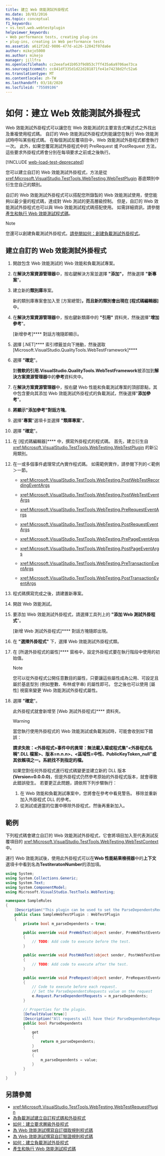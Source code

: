 ```yaml
---
title: 建立 Web 效能測試外掛程式
ms.date: 10/03/2016
ms.topic: conceptual
f1_keywords:
- vs.test.web.webtestplugin
helpviewer_keywords:
- Web performance tests, creating plug-ins
- plug-ins, creating in Web performance tests
ms.assetid: a612f2d2-9806-477d-a126-12842f07da6e
author: mikejo5000
ms.author: mikejo
manager: jillfra
ms.openlocfilehash: cc2eeafa41b953f9d853c7ff435a6a9706ae73ca
ms.sourcegitcommit: cc841df335d1d22d281871fe41e74238d2fc52a6
ms.translationtype: MT
ms.contentlocale: zh-TW
ms.lasthandoff: 03/18/2020
ms.locfileid: "75589106"
---
```

# <a name="how-to-create-a-web-performance-test-plug-in"></a>如何：建立 Web 效能測試外掛程式

Web 效能測試外掛程式可以讓您在 Web 效能測試的主要宣告式陳述式之外找出及重複使用程式碼。 自訂的 Web 效能測試外掛程式則能讓您在執行 Web 效能測試時呼叫某些程式碼。 在每個測試反覆項目中，Web 效能測試外掛程式都會執行一次。 此外，如果您覆寫測試外掛程式中的 PreRequest 或 PostRequest 方法，這些要求外掛程式將會分別在每項要求之前或之後執行。

[!INCLUDE [web-load-test-deprecated](includes/web-load-test-deprecated.md)]

您可以建立自訂的 Web 效能測試外掛程式，方法是從 <xref:Microsoft.VisualStudio.TestTools.WebTesting.WebTestPlugin> 基底類別中衍生您自己的類別。

自訂的 Web 效能測試外掛程式可以搭配您所錄製的 Web 效能測試使用，使您能夠以最少量的程式碼，達成對 Web 測試的更高層級控制。 但是，自訂的 Web 效能測試外掛程式也可以與 Web 效能測試程式碼搭配使用。 如需詳細資訊，請參閱[產生和執行 Web 效能測試程式碼](../test/generate-and-run-a-coded-web-performance-test.md)。

> [!NOTE]
> 您還可以創建負載測試外掛程式。[請參閱如何：創建負載測試外掛程式](../test/how-to-create-a-load-test-plug-in.md)。

## <a name="to-create-a-custom-web-performance-test-plug-in"></a>建立自訂的 Web 效能測試外掛程式

1. 開啟包含 Web 效能測試的 Web 效能和負載測試專案。

2. 在**解決方案資源管理器**中，按右鍵解決方案並選擇 **"添加"，** 然後選擇 **"新專案**"。

3. 建立新的**類別庫**專案。

   新的類別庫專案會加入至 [方案總管]****，而且新的類別會出現在 [程式碼編輯器]**** 中。

4. 在**解決方案資源管理器**中，按右鍵新類庫中的 **"引用"** 資料夾，然後選擇"**增加參考**"。

   [新增參考]**** 對話方塊隨即顯示。

5. 選擇 [.NET]**** 索引標籤並向下捲動，然後選取 [Microsoft.VisualStudio.QualityTools.WebTestFramework]****

6. 選擇 **"確定**"。

     對**微軟的引用.VisualStudio.QualityTools.WebTestFramework**被添加到**解決方案資源管理器**中的**參考**資料夾中。

7. 在**解決方案資源管理器**中，按右鍵 Web 性能和負載測試專案的頂部節點，其中包含要向其添加 Web 效能測試外掛程式的負載測試，然後選擇"**添加參考**"。

8. **將顯示"添加參考"對話方塊**。

9. 選擇"**專案**"選項卡並選擇 **"類庫專案**"。

10. 選擇 **"確定**"。

11. 在 [程式碼編輯器]**** 中，撰寫外掛程式的程式碼。 首先，建立衍生自 <xref:Microsoft.VisualStudio.TestTools.WebTesting.WebTestPlugin> 的新公用類別。

12. 在一或多個事件處理常式內實作程式碼。 如需範例實作，請參閱下列的＜範例＞一節。

    - <xref:Microsoft.VisualStudio.TestTools.WebTesting.PostWebTestRecordingEventArgs>

    - <xref:Microsoft.VisualStudio.TestTools.WebTesting.PostWebTestEventArgs>

    - <xref:Microsoft.VisualStudio.TestTools.WebTesting.PreRequestEventArgs>

    - <xref:Microsoft.VisualStudio.TestTools.WebTesting.PostRequestEventArgs>

    - <xref:Microsoft.VisualStudio.TestTools.WebTesting.PrePageEventArgs>

    - <xref:Microsoft.VisualStudio.TestTools.WebTesting.PostPageEventArgs>

    - <xref:Microsoft.VisualStudio.TestTools.WebTesting.PreTransactionEventArgs>

    - <xref:Microsoft.VisualStudio.TestTools.WebTesting.PostTransactionEventArgs>

13. 程式碼撰寫完成之後，請建置新專案。

14. 開啟 Web 效能測試。

15. 要添加 Web 效能測試外掛程式，請選擇工具列上的 **"添加 Web 測試外掛程式**"。

     [新增 Web 測試外掛程式]**** 對話方塊隨即出現。

16. 在 **"選擇外掛程式"** 下，選擇 Web 效能測試外掛程式類。

17. 在 [所選外掛程式的屬性]**** 窗格中，設定外掛程式要在執行階段中使用的初始值。

    > [!NOTE]
    > 您可以從外掛程式公開任意數目的屬性，只要讓這些屬性成為公用、可設定且屬於基底型別 (例如整數、布林或字串) 的屬性即可。 您之後也可以使用 [屬性] 視窗來變更 Web 效能測試外掛程式屬性。

18. 選擇 **"確定**"。

     此外掛程式就會新增至 [Web 測試外掛程式]**** 資料夾。

    > [!WARNING]
    > 當您執行使用外掛程式的 Web 效能測試或負載測試時，可能會收到如下錯誤：
    >
    > **請求失敗：\<外掛程式>事件中的異常：無法載入檔或程式集"\<外掛程式名稱".DLL 檔案>、版本=n.n.n>、\<區域性=中性、PublicKeyToken_null"或其依賴項之一。系統找不到指定的檔。**
    >
    > 如果您對任何外掛程式進行程式碼變更並建立新的 DLL 版本 **(Version=0.0.0.0)**，但是外掛程式仍然參考原始的外掛程式版本，就會導致此錯誤發生。 若要更正此問題，請依照下列步驟執行：
    >
    > 1. 在 Web 效能和負載測試專案中，您將會在參考中看見警告。 移除並重新加入外掛程式 DLL 的參考。
    > 2. 從測試或適當的位置中移除外掛程式，然後再重新加入。

## <a name="example"></a>範例

下列程式碼會建立自訂的 Web 效能測試外掛程式，它會將項目加入至代表測試反覆項目的 <xref:Microsoft.VisualStudio.TestTools.WebTesting.WebTestContext> 中。

運行 Web 效能測試後，使用此外掛程式可以在**Web 性能結果檢視器**中的**上下文**選項卡中看到名為**TestiteratonNumber**的添加項。

```csharp
using System;
using System.Collections.Generic;
using System.Text;
using System.ComponentModel;
using Microsoft.VisualStudio.TestTools.WebTesting;

namespace SampleRules
{
    [Description("This plugin can be used to set the ParseDependentsRequests property for each request")]
    public class SampleWebTestPlugin : WebTestPlugin
    {
        private bool m_parseDependents = true;

        public override void PreWebTest(object sender, PreWebTestEventArgs e)
        {
            // TODO: Add code to execute before the test.
        }

        public override void PostWebTest(object sender, PostWebTestEventArgs e)
        {
            // TODO: Add code to execute after the test.
        }

        public override void PreRequest(object sender, PreRequestEventArgs e)
        {
            // Code to execute before each request.
            // Set the ParseDependentsRequests value on the request
            e.Request.ParseDependentRequests = m_parseDependents;
        }

        // Properties for the plugin.
        [DefaultValue(true)]
        [Description("All requests will have their ParseDependentsRequests property set to this value")]
        public bool ParseDependents
        {
            get
            {
                return m_parseDependents;
            }
            set
            {
                m_parseDependents = value;
            }
        }
    }
}
```

## <a name="see-also"></a>另請參閱

- <xref:Microsoft.VisualStudio.TestTools.WebTesting.WebTestRequestPlugin>
- [為負載測試建立自訂程式碼和外掛程式](../test/create-custom-code-and-plug-ins-for-load-tests.md)
- [如何：建立要求層級外掛程式](../test/how-to-create-a-request-level-plug-in.md)
- [為 Web 效能測試撰寫自訂擷取規則程式碼](../test/code-a-custom-extraction-rule-for-a-web-performance-test.md)
- [為 Web 效能測試撰寫自訂驗證規則程式碼](../test/code-a-custom-validation-rule-for-a-web-performance-test.md)
- [如何：建立負載測試外掛程式](../test/how-to-create-a-load-test-plug-in.md)
- [產生和執行 Web 效能測試程式碼](../test/generate-and-run-a-coded-web-performance-test.md)
